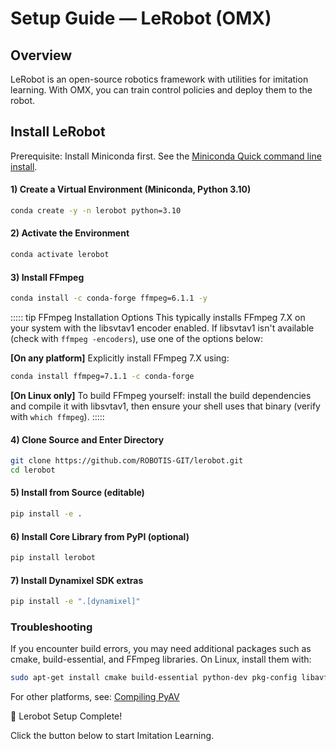 # Setup Guide — LeRobot (OMX)

## Overview

LeRobot is an open-source robotics framework with utilities for imitation learning. With OMX, you can train control policies and deploy them to the robot.

## Install LeRobot

Prerequisite: Install Miniconda first. See the [Miniconda Quick command line install](https://www.anaconda.com/docs/getting-started/miniconda/install#quick-command-line-install).

#### 1) Create a Virtual Environment (Miniconda, Python 3.10)
```bash
conda create -y -n lerobot python=3.10
```

#### 2) Activate the Environment
```bash
conda activate lerobot
```

#### 3) Install FFmpeg
```bash
conda install -c conda-forge ffmpeg=6.1.1 -y
```

::::: tip FFmpeg Installation Options
This typically installs FFmpeg 7.X on your system with the libsvtav1 encoder enabled. If libsvtav1 isn't available (check with `ffmpeg -encoders`), use one of the options below:

**[On any platform]** Explicitly install FFmpeg 7.X using:
```bash
conda install ffmpeg=7.1.1 -c conda-forge
```

**[On Linux only]** To build FFmpeg yourself: install the build dependencies and compile it with libsvtav1, then ensure your shell uses that binary (verify with `which ffmpeg`).
:::::

#### 4) Clone Source and Enter Directory
```bash
git clone https://github.com/ROBOTIS-GIT/lerobot.git
cd lerobot
```

#### 5) Install from Source (editable)
```bash
pip install -e .
```

#### 6) Install Core Library from PyPI (optional)
```bash
pip install lerobot
```

#### 7) Install Dynamixel SDK extras
```bash
pip install -e ".[dynamixel]"
```

### Troubleshooting

If you encounter build errors, you may need additional packages such as cmake, build-essential, and FFmpeg libraries. On Linux, install them with:

```bash
sudo apt-get install cmake build-essential python-dev pkg-config libavformat-dev libavcodec-dev libavdevice-dev libavutil-dev libswscale-dev libswresample-dev libavfilter-dev pkg-config
```

For other platforms, see: [Compiling PyAV](https://pyav.org/docs/stable/overview/installation.html)

🎉 Lerobot Setup Complete!

Click the button below to start Imitation Learning.
